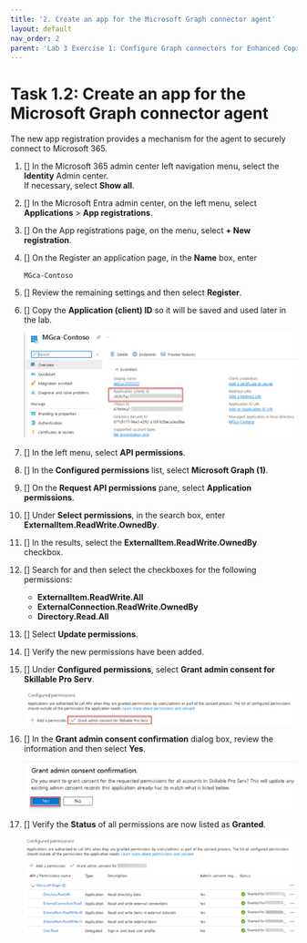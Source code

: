 ```yaml
---
title: '2. Create an app for the Microsoft Graph connector agent'
layout: default
nav_order: 2
parent: 'Lab 3 Exercise 1: Configure Graph connectors for Enhanced Copilot Experience'
---
```


# Task 1.2: Create an app for the Microsoft Graph connector agent

The new app registration provides a mechanism for the agent to securely connect to Microsoft 365.


1. [] In the Microsoft 365 admin center left navigation menu, select the **Identity** Admin center.  
    If necessary, select **Show all**.

1. [] In the Microsoft Entra admin center, on the left menu, select **Applications** > **App registrations**.

1. [] On the App registrations page, on the menu, select **+ New registration**.

1. [] On the Register an application page, in the **Name** box, enter 
	
	```
	MGca-Contoso
	```

1. [] Review the remaining settings and then select **Register**.

1. [] Copy the **Application (client) ID** so it will be saved and used later in the lab.

    ![AppID.jpg](../media/Updates/AppID.jpg)

1. [] In the left menu, select **API permissions**.

1. [] In the **Configured permissions** list, select **Microsoft Graph (1)**.

1. [] On the **Request API permissions** pane, select **Application permissions**.

1. [] Under **Select permissions**, in the search box, enter **ExternalItem.ReadWrite.OwnedBy**.

1. [] In the results, select the **ExternalItem.ReadWrite.OwnedBy** checkbox.

1. [] Search for and then select the checkboxes for the following permissions:

	- **ExternalItem.ReadWrite.All**
	- **ExternalConnection.ReadWrite.OwnedBy**
	- **Directory.Read.All**

1. [] Select **Update permissions**.

1. [] Verify the new permissions have been added.

1. [] Under **Configured permissions**, select **Grant admin consent for Skillable Pro Serv**.

	![grantPerms.jpg](../media/Updates/grantPerms.jpg)

1. [] In the **Grant admin consent confirmation** dialog box, review the information and then select **Yes**.

	![grantYes.jpg](../media/Updates/grantYes.jpg)

1. [] Verify the **Status** of all permissions are now listed as **Granted**.

	![configuredPermissions1.jpg](../media/Updates/configuredPermissions1.jpg)
